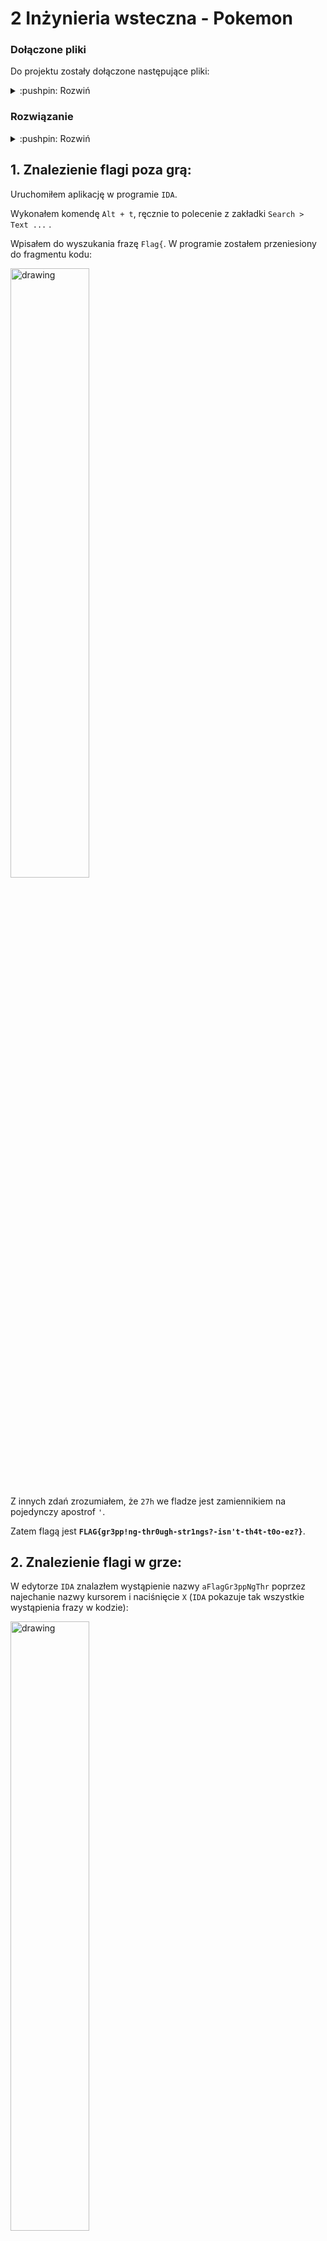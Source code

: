 # 2 Inżynieria wsteczna - Pokemon

### Dołączone pliki
Do projektu zostały dołączone następujące pliki:
<details><summary>:pushpin: Rozwiń </summary>
<p>



</p>
</details>


### Rozwiązanie

<details><summary>:pushpin: Rozwiń </summary>
<p>

- [atomic-volatile.cpp](atomic-volatile.cpp)

</p>
</details>


## 1. Znalezienie flagi poza grą:

Uruchomiłem aplikację w programie `IDA`.

Wykonałem komendę `Alt + t`, ręcznie to polecenie z zakładki `Search > Text ...` .

Wpisałem do wyszukania frazę `Flag{`. W programie zostałem przeniesiony do fragmentu kodu:

<img src="md_assets/flag_1.png" alt="drawing" width="50%"/>

Z innych zdań zrozumiałem, że `27h` we fladze jest zamiennikiem na pojedynczy apostrof `'`.

Zatem flagą jest **`FLAG{gr3pp!ng-thr0ugh-str1ngs?-isn't-th4t-t0o-ez?}`**.

## 2. Znalezienie flagi w grze:

W edytorze  `IDA` znalazłem wystąpienie nazwy `aFlagGr3ppNgThr` poprzez najechanie nazwy
kursorem i naciśnięcie `X` (`IDA` pokazuje tak wszystkie wystąpienia frazy w kodzie):

<img src="md_assets/flag_2.png" alt="drawing" width="50%"/>

Przed analizą kodu trochę potestowałem grę. Zauważyłem, że tekst flagi w kodzie znajduje się obok
tekstów występujących na zewnątrz w świecie gry. Postanowiłem sprawdzić `player_mailbox`:

<img src="md_assets/flag_3.png" alt="drawing" width="50%"/>

<img src="md_assets/flag_4.png" alt="drawing" width="50%"/>

Zaciekawiła mnie funkcja `check`, która w programie przed kompilacją jest zapewne jakąś funkcją
zwracającą `bool`.
Na początku postanowiłem spatchować grę ze zmienioną instrukcją

```angular2html
jnz     short loc_140004B6F
```

na

```angular2html
jz     short loc_140004B6F
```

i sprawdzić w grze, co wyświetli się w skrzynce.

<img src="md_assets/flag_5.png" alt="drawing" width="50%"/>

Dzięki temu wiedziałem już dokładnie, gdzie powinna normalnie wyświetlić się flaga. Pozostaje
znaleźć sposób w grze, aby instrukcja `jnz     short loc_140004B6F` wykonała skok.

Z analizy kodu założyłem, że funkcje `check`, `mark` i `clear` wywołują się po pewnych postępach
gry. Zrozumiałem, że aby flaga pokazała się w skrzynce, musi wywołać się funkcja `mark` z
rejestrem `cl` o wartości 5.

Sprawdziłem wystąpienia funkcji `mark`, gdzie rejestr `cl` będzie przyjmował wartość 5.
Powodowała to funkcja `overworld_keypress`:

<img src="md_assets/flag_6.png" alt="drawing" width="50%"/>

Aby doszło do wykonania `mark`, wartość `edx` powinna być równa `0Eh`. Wtedy instrukcja `jnz`
nie wykona skoku i później dojdzie do skoku do funkcji `mark`.

Skoro funkcja zawiera `keypress` w nazwie, zapewne chodzi o naciśnięcie jakiejś sekwencji
klawiszy na klawiaturze.

Aby znaleźć sekwencję tych klawiszy, znalazłem dwie opcje:

### Brute

Postanowiłem uruchomić program w `IDA`, ustawiając breakpoint na `inc`. Następnie po kolei
naciskałem każdy klawisz na klawiaturze, aż w końcu któryś zatrzymywał aplikację na breakpoincie.
Na bieżąco zapisywałem klawisze, które powodowały zatrzymanie.

<img src="md_assets/flag_7.png" alt="drawing" width="50%"/>

Otrzymałem sekwencję `c-a-n-i-h-a-z-f-l-a-g-p-l-x`.

### Odszyfrowanie sekwencji przez analizę kodu

Zrozumiałem, że `dword_7FF7BF8C1A44` jest licznikiem, natomiast pod adresem `asc_7FF7BF8BA100`
znajduje się ciąg zaszyfrowanych liter. Przy naciśnięciu klawisza zostaje wykonane porównanie
wartości klawisza z elementem w tablicy o danym indeksie. W przypadku naciśnięcia
odszyfrowanego pierwszego elementu tablicy licznik zwiększa się o 1, tak iterujemy się po całej
tablicy.

Tablica `asc_7FF7BF8BA100` zawiera wartości (w systemie 10):

| 9   | 11  | 4   | 3   | 2   | 11  | 16  | 13  | 6   | 11  | 13  | 26  | 6   | 18  |
|-----|-----|-----|-----|-----|-----|-----|-----|-----|-----|-----|-----|-----|-----|

Każdy element jest xorowany z wartością `6A` (`106` w systemie 10). Ponieważ `xor` jest operacją
odwracalną, postanowiłem zastosować go na tej tablicy:

| Value         | 9   | 11  | 4   | 3   | 2   | 11  | 16  | 13  | 6   | 11  | 13  | 26  | 6   | 18  |
|---------------|-----|-----|-----|-----|-----|-----|-----|-----|-----|-----|-----|-----|-----|-----|
| `xor` applied | 99  | 97  | 110 | 105 | 104 | 97  | 16  | 13  | 108 | 97  | 103 | 112 | 108 | 120 |
| `ASCII` sign  | c   | a   | n   | i   | h   | a   | z   | f   | l   | a   | g   | p   | l   | x   |

Po naciśnięciu sekwencji sprawdziłem skrzynkę pocztową na zewnątrz:

<img src="md_assets/flag_8.png" alt="drawing" width="50%"/>

Flaga pojawiła się bez modyfikacji gry.

## Chodzenie przez obiekty

Postanowiłem sprawdzić funkcję do obsługi poruszania się strzałkami, czyli
`handle_movement_input` (dla wygody pozamieniałem później labele na bardziej zrozumiałe):

<img src="md_assets/image_1.png" alt="drawing" width="50%"/>

Sprawdziłem `player_step`.

<img src="md_assets/image_2.png" alt="drawing" width="50%"/>

Zrozumiałem, że funkcja `object_can_move` sprawdza, czy wykonanie
ruchu jest legalne. Funkcja `object_can_move` ustawia wartość `al` na 1, jeżeli ruch jest
legalny, wpp. ustawia `al` na 0.

Nastepnie wykonuje się instrukcja skoku warunkowego. Możemy zmodyfikować tę instrukcję, aby
nigdy nie skakała do `cant_move`, tylko aby zawsze przechodziła do `can_move`. W Idzie dokonałem
zmiany instrukcji

```asm
jz      short cant_move
```

na instrukcję

```asm
jz      short can_move
```

Uruchomiłem program z naniesionym patchem, można było przechodzić przez obiekty.

<img src="md_assets/image_3.png" alt="drawing" width="50%"/>

<img src="md_assets/image_4.png" alt="drawing" width="50%"/>

## Chodzenie przez obiekty z naciśniętym klawiszem shift

Wykonujemy analogiczną metodę jak bez shifta, tylko w `player_step`, w instrukcji `jz      short
cant_move` skaczemy do funkcji sprawdzającej, czy został naciśnięty `LShift`. Jeżeli został
naciśnięty, zezwalamy na wykonanie ruchu i skaczemy do `can_move`, wpp. skaczemy do `cant_move`.

Tym razem dokonywałem zmian w `x64dbg`, ponieważ łatwiej tam było zmieniać instrukcje i z
jakiegoś powodu obszar wolnej pamięci programu był bardziej widoczny niż w `IDA`.

Dokonałem następujących modyfikacji:

<img src="md_assets/image_5.png" alt="drawing" width="50%"/>

Skok warunkowy `jz      short cant_move` zmodyfikowałem tak, aby skakał parę adresów dalej, do
kolejnego skoku na koniec programu.

Na końcu programu dodałem funkcję sprawdzającą, czy został naciśnięty `LShift`. Napisałem ją
analogicznie jak w funkcji `handle_movement_input`, która sprawdzała naciśnięcie klawiszy strzałek.

<img src="md_assets/image_6.png" alt="drawing" width="50%"/>

```asm
; --- Funkcja sprawdzająca LShift na końcu programu ---
handle_shift_input:
    sub     rsp, 0x28
    xor     ecx, ecx
    call    qword ptr ds:[<&SDL_GetKeyboardState>]
    cmp     byte ptr ds:[rax + 0xE1], 0x0
    jz      shift_not_pressed
    add     rsp, 0x28
    jmp     can_move
shift_not_pressed:
    add     rsp, 0x28
    jmp     cant_move

```

Naniosłem patcha na aplikację, gracz od teraz może podczas trzymania `LShift` przechodzić przez
ściany.
